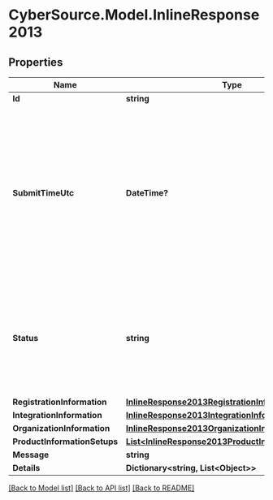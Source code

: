 # CyberSource.Model.InlineResponse2013
## Properties

Name | Type | Description | Notes
------------ | ------------- | ------------- | -------------
**Id** | **string** |  | [optional] 
**SubmitTimeUtc** | **DateTime?** | Time of request in UTC. &#x60;Format: YYYY-MM-DDThh:mm:ssZ&#x60;  Example 2016-08-11T22:47:57Z equals August 11, 2016, at 22:47:57 (10:47:57 p.m.). The T separates the date and the time. The Z indicates UTC.  | [optional] 
**Status** | **string** | The status of Registration request Possible Values:   - &#39;INITIALIZED&#39;   - &#39;RECEIVED&#39;   - &#39;PROCESSING&#39;   - &#39;SUCCESS&#39;   - &#39;FAILURE&#39;   - &#39;PARTIAL&#39;  | [optional] 
**RegistrationInformation** | [**InlineResponse2013RegistrationInformation**](InlineResponse2013RegistrationInformation.md) |  | [optional] 
**IntegrationInformation** | [**InlineResponse2013IntegrationInformation**](InlineResponse2013IntegrationInformation.md) |  | [optional] 
**OrganizationInformation** | [**InlineResponse2013OrganizationInformation**](InlineResponse2013OrganizationInformation.md) |  | [optional] 
**ProductInformationSetups** | [**List&lt;InlineResponse2013ProductInformationSetups&gt;**](InlineResponse2013ProductInformationSetups.md) |  | [optional] 
**Message** | **string** |  | [optional] 
**Details** | **Dictionary&lt;string, List&lt;Object&gt;&gt;** |  | [optional] 

[[Back to Model list]](../README.md#documentation-for-models) [[Back to API list]](../README.md#documentation-for-api-endpoints) [[Back to README]](../README.md)

